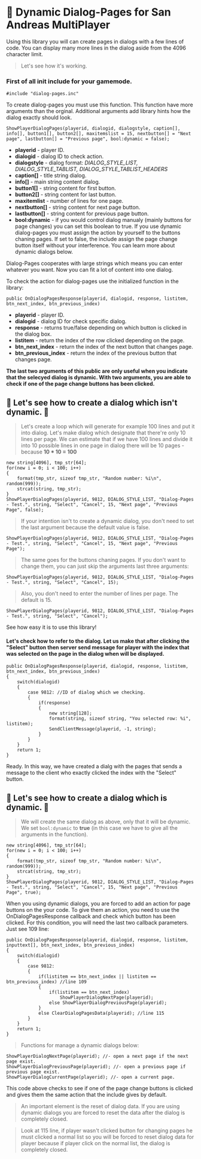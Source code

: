 # 🥇 Dynamic Dialog-Pages for San Andreas MultiPlayer 

Using this library you will can create pages in dialogs with a few lines of code. You can display many more lines in the dialog aside from the 4096 character limit.
> Let's see how it's working.

### First of all init include for your gamemode.
```pawn
#include "dialog-pages.inc"
```

To create dialog-pages you must use this function. This function have more arguments than the orginal. Additional arguments add library hints how the dialog exactly should look.
```pawn
ShowPlayerDialogPages(playerid, dialogid, dialogstyle, caption[], info[], button1[], button2[], maxitemslist = 15, nextbutton[] = "Next page", lastbutton[] = "Previous page", bool:dynamic = false);
```
  - **playerid** - player ID.
  - **dialogid** - dialog ID to check action.
  - **dialogstyle** - dialog format: *DIALOG_STYLE_LIST, DIALOG_STYLE_TABLIST, DIALOG_STYLE_TABLIST_HEADERS*
  - **caption[]** - title string dialog.
  - **info[]** - main string content dialog.
  - **button1[]** - string content for first button.
  - **button2[]** - string content for last button.
  - **maxitemlist** - number of lines for one page.
  - **nextbutton[]** - string content for next page button.
  - **lastbutton[]** - string content for previous page button.
  - **bool:dynamic** - if you would control dialog manualy (mainly buttons for page changes) you can set this boolean to true. If you use dynamic dialog-pages you must assign the action by yourself to the buttons chaning pages. If set to false, the include assign the page change button itself without your interference. You can learn more about dynamic dialogs below.

Dialog-Pages cooperates with large strings which means you can enter whatever you want. Now you can fit a lot of content into one dialog.

To check the action for dialog-pages use the initialized function in the library:

```pawn
public OnDialogPagesResponse(playerid, dialogid, response, listitem, btn_next_index, btn_previous_index)
```
  - **playerid** - player ID.
  - **dialogid** - dialog ID for check specific dialog.
  - **response** - returns true/false depending on which button is clicked in the dialog box.
  - **listitem** - return the index of the row clicked depending on the page.
  - **btn_next_index** - return the index of the next button that changes page.
  - **btn_previous_index** - return the index of the previous button that changes page.

**The last two arguments of this public are only useful when you indicate that the selecyed dialog is dynamic. With two arguments, you are able to check if one of the page change buttons has been clicked.**

## 📄 Let's see how to create a dialog which isn't dynamic. 📄
> Let's create a loop which will generate for example 100 lines and put it into dialog. Let's make dialog which designate that there're only 10 lines per page. We can estimate that if we have 100 lines and divide it into 10 possible lines in one page in dialog there will be 10 pages - because **10 * 10 = 100**
```pawn
new string[4096], tmp_str[64];
for(new i = 0; i < 100; i++)
{
    format(tmp_str, sizeof tmp_str, "Random number: %i\n", random(999));
    strcat(string, tmp_str);
}
ShowPlayerDialogPages(playerid, 9812, DIALOG_STYLE_LIST, "Dialog-Pages - Test.", string, "Select", "Cancel", 15, "Next page", "Previous Page", false);
```
> If your intention isn't to create a dynamic dialog, you don't need to set the last argument because the default value is false.
```pawn
ShowPlayerDialogPages(playerid, 9812, DIALOG_STYLE_LIST, "Dialog-Pages - Test.", string, "Select", "Cancel", 15, "Next page", "Previous Page");
```
> The same goes for the buttons chaning pages. If you don't want to change them, you can just skip the arguments last three arguments:
```pawn
ShowPlayerDialogPages(playerid, 9812, DIALOG_STYLE_LIST, "Dialog-Pages - Test.", string, "Select", "Cancel", 15);
```
> Also, you don't need to enter the number of lines per page. The default is 15.
```pawn
ShowPlayerDialogPages(playerid, 9812, DIALOG_STYLE_LIST, "Dialog-Pages - Test.", string, "Select", "Cancel");
```
See how easy it is to use this library!

#### Let's check how to refer to the dialog. Let us make that after clicking the "Select" button then server send message for player with the index  that was selected on the page in the dialog when will be displayed.
```pawn
public OnDialogPagesResponse(playerid, dialogid, response, listitem, btn_next_index, btn_previous_index)
{
    switch(dialogid)
    {
        case 9812: //ID of dialog which we checking.
        {
            if(response)
            {
                new string[128];
                format(string, sizeof string, "You selected row: %i", listitem);
                SendClientMessage(playerid, -1, string);
            }
        }
    }
    return 1;
}
```

Ready. In this way, we have created a dialg with the pages that sends a message to the client who exactly clicked the index with the "Select" button.

## 📑 Let's see how to create a dialog which is dynamic. 📑
> We will create the same dialog as above, only that it will be dynamic. We set ``bool:dynamic`` to **true** (in this case we have to give all the arguments in the function).
```pawn
new string[4096], tmp_str[64];
for(new i = 0; i < 100; i++)
{
    format(tmp_str, sizeof tmp_str, "Random number: %i\n", random(999));
    strcat(string, tmp_str);
}
ShowPlayerDialogPages(playerid, 9812, DIALOG_STYLE_LIST, "Dialog-Pages - Test.", string, "Select", "Cancel", 15, "Next page", "Previous Page", true);
```
When you using dynamic dialogs, you are forced to add an action for page buttons on the your code. To give them an action, you need to use the OnDialogPagesResponse callback and check which button has been clicked. For this condition, you will need the last two callback parameters. Just see 109 line:
```pawn
public OnDialogPagesResponse(playerid, dialogid, response, listitem, inputtext[], btn_next_index, btn_previous_index)
{
    switch(dialogid)
    {
        case 9812:
        {
            if(listitem == btn_next_index || listitem == btn_previous_index) //line 109
            {
                if(listitem == btn_next_index) 
                    ShowPlayerDialogNextPage(playerid); 
                else ShowPlayerDialogPreviousPage(playerid); 
            }
            else ClearDialogPagesData(playerid); //line 115
        }
    }
    return 1;
}
```

> Functions for manage a dynamic dialogs below:
```pawn
ShowPlayerDialogNextPage(playerid); //- open a next page if the next page exist.
ShowPlayerDialogPreviousPage(playerid); //- open a previous page if previous page exist.
ShowPlayerDialogCurrentPage(playerid); //- open a current page.
```

This code above checks to see if one of the page change buttons is clicked and gives them the same action that the include gives by default.
> An important element is the reset of dialog data. If you are using dynamic dialogs you are forced to reset the data after the dialog is completely closed.

> Look at 115 line, if player wasn't clicked button for changing pages he must clicked a normal list so you will be forced to reset dialog data for player because if player click on the normal list, the dialog is completely closed.

